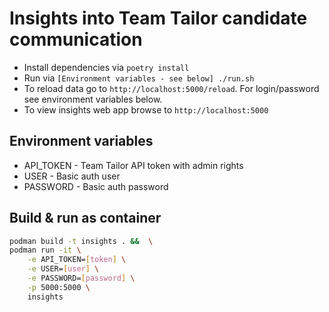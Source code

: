 # Insights into Team Tailor candidate communication

* Install dependencies via `poetry install`
* Run via `[Environment variables - see below] ./run.sh`
* To reload data go to `http://localhost:5000/reload`. For login/password see environment variables below.
* To view insights web app browse to `http://localhost:5000`

## Environment variables

* API_TOKEN - Team Tailor API token with admin rights
* USER - Basic auth user
* PASSWORD - Basic auth password

## Build & run as container

```bash
podman build -t insights . &&  \
podman run -it \
    -e API_TOKEN=[token] \
    -e USER=[user] \
    -e PASSWORD=[password] \
    -p 5000:5000 \
    insights
```

